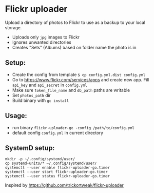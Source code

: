 # Flickr uploader

Upload a directory of photos to Flickr to use as a backup to your local storage.


* Uploads only `jpg` images to Flickr
* Ignores unwanted directories
* Creates "Sets" (Albums) based on folder name the photo is in



## Setup:
* Create the config from template `$ cp config.yml.dist config.yml`
* Go to <https://www.flickr.com/services/apps> and create new app. Fill `api_key` and `api_secret` in `config.yml`
* Make sure `token_file_name` and `db_path` paths are writable
* Set `photos_path` dir
* Build binary with `go install` 

## Usage:
* run binary `flickr-uploader-go -config /path/to/config.yml`
* default config `config.yml` in current directory

## SystemD setup:
    mkdir -p ~/.config/systemd/user/
    cp systemd-units/* ~/.config/systemd/user/
    systemctl --user enable flickr-uploader-go.timer
    systemctl --user start flickr-uploader-go.timer
    systemctl --user status flickr-uploader-go.timer

Inspired by <https://github.com/trickortweak/flickr-uploader>